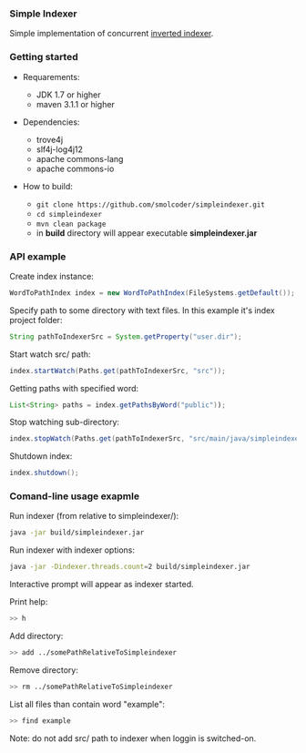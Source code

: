 ### Simple Indexer ###

Simple implementation of concurrent [inverted indexer](http://en.wikipedia.org/wiki/Inverted_index).

### Getting started ###

* Requarements:
    * JDK 1.7 or higher
    * maven 3.1.1 or higher

* Dependencies:
    * trove4j
    * slf4j-log4j12
    * apache commons-lang
    * apache commons-io

* How to build:
    * `git clone https://github.com/smolcoder/simpleindexer.git`
    * `cd simpleindexer`
    *  `mvn clean package`
    * in **build** directory will appear executable **simpleindexer.jar**

### API example ###
Create index instance:
```java
WordToPathIndex index = new WordToPathIndex(FileSystems.getDefault());
```
Specify path to some directory with text files. In this example it's index project folder:
```java
String pathToIndexerSrc = System.getProperty("user.dir");
```
Start watch src/ path:
```java
index.startWatch(Paths.get(pathToIndexerSrc, "src"));
```
Getting paths with specified word:
```java
List<String> paths = index.getPathsByWord("public"));
```
Stop watching sub-directory:
```java
index.stopWatch(Paths.get(pathToIndexerSrc, "src/main/java/simpleindexer/fs"));
```
Shutdown index:
```java
index.shutdown();
```
### Comand-line usage exapmle ####
Run indexer (from relative to simpleindexer/):
```bash
java -jar build/simpleindexer.jar
```
Run indexer with indexer options:
```bash
java -jar -Dindexer.threads.count=2 build/simpleindexer.jar
```
Interactive prompt will appear as indexer started.

Print help:
```bash
>> h
```

Add directory:
```bash
>> add ../somePathRelativeToSimpleindexer
```

Remove directory:
```bash
>> rm ../somePathRelativeToSimpleindexer
```

List all files than contain word "example":
```bash
>> find example
```

Note: do not add src/ path to indexer when loggin is switched-on.
